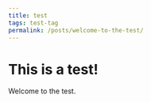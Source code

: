 ```yaml
---
title: test
tags: test-tag
permalink: /posts/welcome-to-the-test/
---
```

# This is a test!

Welcome to the test.